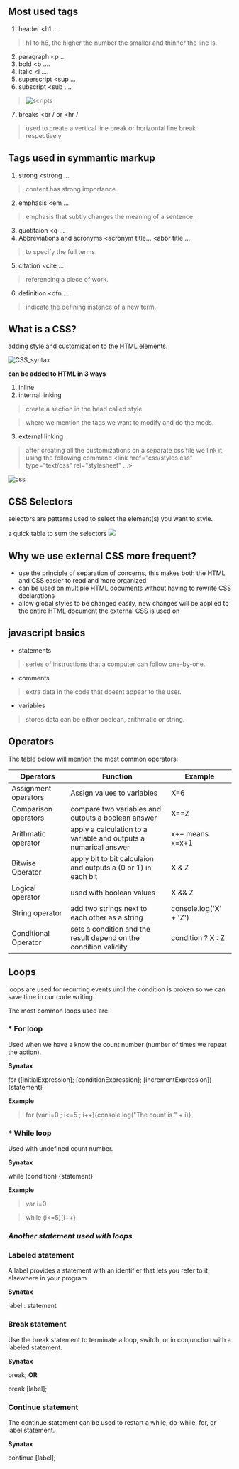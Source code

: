 ## Most used tags
1. header <h1 .... 
> h1 to h6, the higher the number the smaller and thinner the line is.
2. paragraph <p ...
3. bold <b .... 
4. italic <i ....
5. superscript <sup ... 
6. subscript <sub ....
> ![scripts](https://www.benlcollins.com/wp-content/uploads/2020/11/superscriptInGoogleSheets-1.jpg)
7. breaks <br  / or <hr   /
> used to create a vertical line break or horizontal line break respectively


## Tags used in symmantic markup
1. strong <strong ...
> content has strong importance.
2. emphasis <em ...
> emphasis that subtly changes the meaning of a sentence.
3. quotitaion <q ...
4. Abbreviations and acronyms <acronym title...   <abbr title ...
> to specify the full terms.
5. citation <cite ...
> referencing a piece of work.
6. definition  <dfn ...
> indicate the defining instance of a new term.

## What is a CSS?
adding style and customization to the HTML elements.

![CSS_syntax](https://thewebtext.com/wp-content/uploads/selector.gif)

**can be added to HTML in 3 ways**

1. inline 
2. internal linking
> create a section in the head called style
   
   > where we mention the tags we want to modify and do the mods.

3. external linking
> after creating all the customizations on a separate css file we link it using the following command <link href="css/styles.css" type="text/css" rel="stylesheet" ...>


![css](https://www.bitdegree.org/learn/storage/media/images/8c4493d3-110c-4a95-8b70-7626ce2d2f4e.o.jpg) 

## CSS Selectors
selectors are patterns used to select the element(s) you want to style.

a quick table to sum the selectors
![](https://i.pinimg.com/originals/bc/97/96/bc97965579512f8a6d2303934f599c65.png)
## Why  we use external CSS more frequent?
- use the principle of separation of concerns, this makes both the HTML and CSS easier to read and more organized
- can be used on multiple HTML documents without having to rewrite CSS declarations
- allow global styles to be changed easily, new changes will be applied to the entire HTML document the external CSS is used on

## javascript basics
- statements
> series of instructions that a computer can follow one-by-one.
- comments
> extra data in the code that doesnt appear to the user.
- variables
> stores data can be either boolean, arithmatic or string.




## Operators
The table below will mention the most common operators: 

|Operators | Function | Example
|-----|-----|-----|
| Assignment operators | Assign values to variables |X=6|
|Comparison operators|compare two variables and outputs a boolean answer| X==Z |
|Arithmatic operator|apply a calculation to a variable and outputs a numarical answer|x++ means x=x+1|
|Bitwise Operator|apply bit to bit calculaion and outputs a (0 or 1) in each bit | X & Z |
|Logical operator| used with boolean values| X && Z|
|String operator|add two strings next to each other as a string| console.log('X' + 'Z') |
|Conditional Operator| sets a condition and the result depend on the condition validity|condition ? X : Z|



## Loops
loops are used for recurring events until the condition is broken so we can save time in our code writing.

The most common loops used are:
### * For loop
Used when we have a know the count number (number of times we repeat the action).

**Synatax**

for ([initialExpression]; [conditionExpression]; [incrementExpression]) {statement}

**Example**

> for (var i=0 ; i<=5 ; i++){console.log("The count is " + i)}

### * While loop

Used with undefined count number.

**Synatax**

while (condition) {statement}

**Example**

>var i=0 

> while (i<=5){i++} 


### ***Another statement used with loops***
### Labeled statement
A label provides a statement with an identifier that lets you refer to it elsewhere in your program.

**Synatax**

label : statement

### Break statement
Use the break statement to terminate a loop, switch, or in conjunction with a labeled statement.

**Synatax**

break;     **OR**

break [label];

### Continue statement
The continue statement can be used to restart a while, do-while, for, or label statement.

**Synatax**

continue [label];

